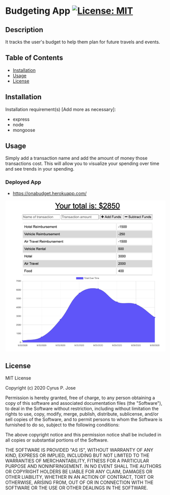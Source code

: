# Budgeting App [![License: MIT](https://img.shields.io/badge/License-MIT-yellow.svg)](https://opensource.org/licenses/MIT)

## Description

It tracks the user's budget to help them plan for future travels and events.

## Table of Contents

 <!--ts-->

- [Installation](#Installation)
- [Usage](#Usage)
- [License](#License)

 <!--te-->

## Installation

Installation requirement(s) [Add more as necessary]:

- express 
- node 
- mongoose

## Usage

Simply add a transaction name and add the amount of money those transactions cost. This will allow you to visualize your spending over time and see trends in your spending.

### Deployed App
- https://onabudget.herokuapp.com/
<img src = "/public/assets/images/Travel_Budget.png">

## License

MIT License

Copyright (c) 2020 Cyrus P. Jose

Permission is hereby granted, free of charge, to any person obtaining a copy
of this software and associated documentation files (the "Software"), to deal
in the Software without restriction, including without limitation the rights
to use, copy, modify, merge, publish, distribute, sublicense, and/or sell
copies of the Software, and to permit persons to whom the Software is
furnished to do so, subject to the following conditions:

The above copyright notice and this permission notice shall be included in all
copies or substantial portions of the Software.

THE SOFTWARE IS PROVIDED "AS IS", WITHOUT WARRANTY OF ANY KIND, EXPRESS OR
IMPLIED, INCLUDING BUT NOT LIMITED TO THE WARRANTIES OF MERCHANTABILITY,
FITNESS FOR A PARTICULAR PURPOSE AND NONINFRINGEMENT. IN NO EVENT SHALL THE
AUTHORS OR COPYRIGHT HOLDERS BE LIABLE FOR ANY CLAIM, DAMAGES OR OTHER
LIABILITY, WHETHER IN AN ACTION OF CONTRACT, TORT OR OTHERWISE, ARISING FROM,
OUT OF OR IN CONNECTION WITH THE SOFTWARE OR THE USE OR OTHER DEALINGS IN THE
SOFTWARE.